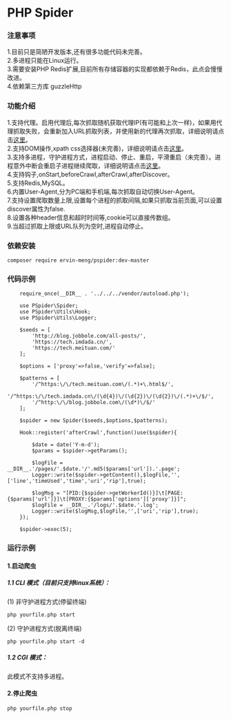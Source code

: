 PHP Spider
===
### 注意事项
1.目前只是简陋开发版本,还有很多功能代码未完善。<br>
2.多进程只能在Linux运行。<br>
3.需要安装PHP Redis扩展,目前所有存储容器的实现都依赖于Redis，此点会慢慢改进。<br>
4.依赖第三方库 guzzleHttp <br>
### 功能介绍
1.支持代理。启用代理后,每次抓取随机获取代理IP(有可能和上次一样)，如果用代理抓取失败，会重新加入URL抓取列表，并使用新的代理再次抓取，详细说明请点击[这里](https://github.com/ervin-meng/pspider/blob/master/src/Proxy/README.md)。<br>
2.支持DOM操作,xpath css选择器(未完善)，详细说明请点击[这里](https://github.com/ervin-meng/pspider/blob/master/src/Parsers/README.md)。<br>
3.支持多进程，守护进程方式，进程启动、停止、重启，平滑重启（未完善）。进程意外中断会重启子进程继续爬取，详细说明请点击[这里](https://github.com/ervin-meng/pspider/blob/master/src/Multiprocess/README.md)。<br>
4.支持钩子,onStart,beforeCrawl,afterCrawl,afterDiscover。<br>
5.支持Redis,MySQL。<br>
6.内置User-Agent,分为PC端和手机端,每次抓取自动切换User-Agent。<br>
7.支持设置爬取数量上限,设置每个进程的抓取间隔,如果只抓取当前页面,可以设置discover属性为false.<br>
8.设置各种header信息和超时时间等,cookie可以直接传数组。<br>
9.当超过抓取上限或URL队列为空时,进程自动停止。<br>
### 依赖安装
```shell
composer require ervin-meng/pspider:dev-master
```

### 代码示例
```shell
    require_once(__DIR__ . '../../../vendor/autoload.php');

    use PSpider\Spider;
    use PSpider\Utils\Hook;
    use PSpider\Utils\Logger;

    $seeds = [
        'http://blog.jobbole.com/all-posts/',
        'https://tech.imdada.cn/',
        'https://tech.meituan.com/'
    ];
    
    $options = ['proxy'=>false,'verify'=>false];
    
    $patterns = [
        '/^https:\/\/tech.meituan.com\/(.*)+\.html$/',
        '/^https:\/\/tech.imdada.cn\/(\d{4})\/(\d{2})\/(\d{2})\/(.*)+\/$/',
        '/^http:\/\/blog.jobbole.com\/(\d*)\/$/'
    ];
    
    $spider = new Spider($seeds,$options,$patterns);
    
    Hook::register('afterCrawl',function()use($spider){

        $date = date('Y-m-d');
        $params = $spider->getParams();

        $logFile = __DIR__.'/pages/'.$date.'/'.md5($params['url']).'.page';
        Logger::write($spider->getContent(),$logFile,'',['line','timeUsed','time','uri','rip'],true);
        
        $logMsg = "[PID:{$spider->getWorkerId()}]\t[PAGE:{$params['url']}]\t[PROXY:{$params['options']['proxy']}]";
        $logFile = __DIR__.'/logs/'.$date.'.log';
        Logger::write($logMsg,$logFile,'',['uri','rip'],true);
    });
    
    $spider->exec(5); 
```
### 运行示例
#### 1.启动爬虫
##### 1.1 CLI 模式（目前只支持linux系统）：
(1) 非守护进程方式(停留终端)
```shell
php yourfile.php start 
```
(2) 守护进程方式(脱离终端)
```shell
php yourfile.php start -d
```
##### 1.2 CGI 模式：
此模式不支持多进程。
#### 2.停止爬虫
```shell
php yourfile.php stop
```
